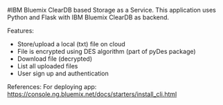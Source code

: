 #IBM Bluemix ClearDB based Storage as a Service.
This application uses Python and Flask with IBM Bluemix ClearDB as backend.

Features:
- Store/upload a local (txt) file on cloud
- File is encrypted using DES algorithm (part of pyDes package)
- Download file (decrypted)
- List all uploaded files
- User sign up and authentication

References:
For deploying app:
https://console.ng.bluemix.net/docs/starters/install_cli.html
